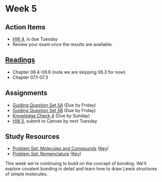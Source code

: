 # Week 5




## Action Items
* [HW 4](https://genchem.science.psu.edu/homework-4-houck), is due Tuesday
* Review your exam once the results are available.  

## [Readings](https://genchem.science.psu.edu)
* Chapter 06.4-06.6  (note we are skipping 06.3 for now)
* Chapter 07.1-07.3

## Assignments
- [Guiding Question Set 5A](https://psu.instructure.com/courses/1866869/quizzes/3317729) (Due by Friday)
- [Guiding Question Set 5B](https://psu.instructure.com/courses/1866869/quizzes/3317755) (Due by Friday)
- [Knowledge Check 4](https://psu.instructure.com/courses/1866869/quizzes/3268980) (Due by Sunday)
- [HW 5](https://genchem.science.psu.edu/homework-5-houck), submit to Canvas by next Tuesday

## Study Resources
* [Problem Set: Molecules and Compounds](https://media.ed.science.psu.edu/sites/media/ed/files/documents/problem_set_ch_5_6.pdf) ([Key](https://media.ed.science.psu.edu/sites/media/ed/files/documents/problemset7_ch_5_6_key.pdf))
* [Problem Set: Nomenclature](https://media.ed.science.psu.edu/sites/media/ed/files/documents/nomenclature_jdh.pdf) ([Key](https://media.ed.science.psu.edu/sites/media/ed/files/documents/problemset8_nomenclature_key.pdf))


This week we're continuing to build on the concept of bonding.  We'll explore covalent bonding in detail and learn how to draw Lewis structures of simple molecules.

